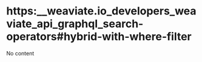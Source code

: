 # https:\_\_weaviate.io_developers_weaviate_api_graphql_search-operators#hybrid-with-where-filter

No content
